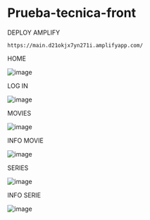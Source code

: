 # Prueba-tecnica-front


DEPLOY AMPLIFY

```
https://main.d21okjx7yn271i.amplifyapp.com/
```


HOME 

![image](https://user-images.githubusercontent.com/108732298/191005599-66ecc1c2-38ef-45a3-8dc7-fa600356bf23.png)


LOG IN

![image](https://user-images.githubusercontent.com/108732298/191016075-7f984ce4-de75-47fd-b22c-e473afe9d2a5.png)


MOVIES

![image](https://user-images.githubusercontent.com/108732298/191005741-c209e2c9-f4f9-4818-9fb5-6a004f4ad6b2.png)


INFO MOVIE

![image](https://user-images.githubusercontent.com/108732298/191005800-68fac3e4-ff89-4aa3-a6db-a69796d0db77.png)

SERIES

![image](https://user-images.githubusercontent.com/108732298/191005987-a4b07f07-3679-424f-b6e8-1abbe9b8429e.png)


INFO SERIE

![image](https://user-images.githubusercontent.com/108732298/191006198-c2f7f00a-6543-4a7b-aed4-c3369b222c2e.png)


